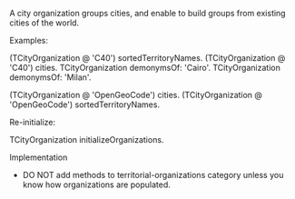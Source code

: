 A city organization groups cities, and enable to build groups from existing cities of the world. 

Examples:

(TCityOrganization @ 'C40') sortedTerritoryNames.
(TCityOrganization @ 'C40') cities.
TCityOrganization demonymsOf: 'Cairo'.
TCityOrganization demonymsOf: 'Milan'.

(TCityOrganization @ 'OpenGeoCode') cities.
(TCityOrganization @ 'OpenGeoCode') sortedTerritoryNames.

Re-initialize:

TCityOrganization initializeOrganizations.

Implementation

- DO NOT add methods to territorial-organizations category unless you know how organizations are populated.
